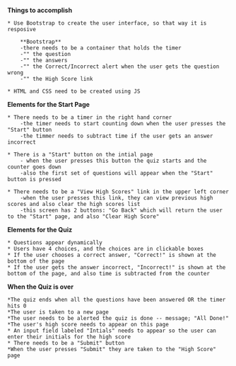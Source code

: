 **Things to accomplish**

    * Use Bootstrap to create the user interface, so that way it is resposive 

        **Bootstrap**
        -there needs to be a container that holds the timer
        -"" the question
        -"" the answers
        -"" the Correct/Incorrect alert when the user gets the question wrong
        -"" the High Score link 

    * HTML and CSS need to be created using JS

 
 **Elements for the Start Page**

    * There needs to be a timer in the right hand corner 
        -the timer needs to start counting down when the user presses the "Start" button
        -the timmer needs to subtract time if the user gets an answer incorrect

    * There is a "Start" button on the intial page
        - when the user presses this button the quiz starts and the counter goes down
        -also the first set of questions will appear when the "Start" button is pressed 

    * There needs to be a "View High Scores" link in the upper left corner
        -when the user presses this link, they can view previous high scores and also clear the high scores list
        -this screen has 2 buttons: "Go Back" which will return the user to the "Start" page, and also "Clear High Score"


**Elements for the Quiz**

    * Questions appear dynamically
    * Users have 4 choices, and the choices are in clickable boxes
    * If the user chooses a correct answer, "Correct!" is shown at the  bottom of the page
    * If the user gets the answer incorrect, "Incorrect!" is shown at the bottom of the page, and also time is subtracted from the counter 
    

**When the Quiz is over**

    *The quiz ends when all the questions have been answered OR the timer hits 0
    *The user is taken to a new page
    *The user needs to be alerted the quiz is done -- message; "All Done!"
    *The user's high score needs to appear on this page
    * An input field labeled "Intials" needs to appear so the user can enter their initials for the high score
    * There needs to be a "Submit" button
    *When the user presses "Submit" they are taken to the "High Score" page 

    
